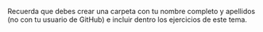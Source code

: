 Recuerda que debes crear una carpeta con tu nombre completo y apellidos (no con tu usuario de GitHub) e incluir dentro los ejercicios de este tema. 